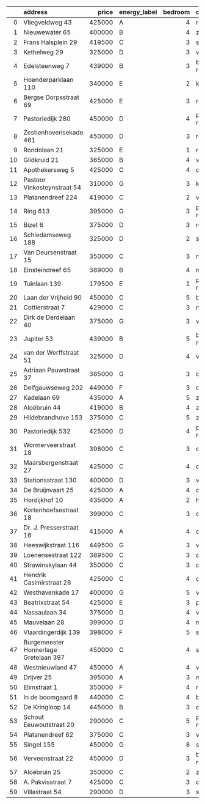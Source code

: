 |    | address                               |   price | energy_label   |   bedroom | city                |   house_age |   house_id |
|---:|:--------------------------------------|--------:|:---------------|----------:|:--------------------|------------:|-----------:|
|  0 | Vliegveldweg 43                       |  425000 | A              |         4 | rotterdam           |          65 |   43473799 |
|  1 | Nieuwewater 65                        |  400000 | B              |         4 | zoetermeer          |          50 |   43491452 |
|  2 | Frans Halsplein 29                    |  419500 | C              |         3 | schiedam            |          93 |   43419624 |
|  3 | Kethelweg 29                          |  325000 | D              |         3 | vlaardingen         |          91 |   43452830 |
|  4 | Edelsteenweg 7                        |  439000 | B              |         3 | berkel-en-rodenrijs |          46 |   43411075 |
|  5 | Hoenderparklaan 110                   |  340000 | E              |         2 | kwintsheul          |          99 |   43487870 |
|  6 | Bergse Dorpsstraat 69                 |  425000 | E              |         3 | rotterdam           |         103 |   42302697 |
|  7 | Pastoriedijk 280                      |  450000 | D              |         4 | pernis-rotterdam    |         124 |   42316553 |
|  8 | Zestienhovensekade 461                |  450000 | D              |         3 | rotterdam           |          66 |   43408068 |
|  9 | Rondolaan 21                          |  325000 | E              |         1 | rotterdam           |         108 |   42116063 |
| 10 | Glidkruid 21                          |  365000 | B              |         4 | vlaardingen         |          39 |   43417866 |
| 11 | Apothekersweg 5                       |  425000 | C              |         4 | delft               |          34 |   42327517 |
| 12 | Pastoor Vinkesteynstraat 54           |  310000 | G              |         3 | kwintsheul          |          86 |   43459042 |
| 13 | Platanendreef 224                     |  419000 | C              |         2 | vlaardingen         |          38 |   43418824 |
| 14 | Ring 613                              |  395000 | G              |         3 | pernis-rotterdam    |          97 |   43496243 |
| 15 | Bizet 6                               |  375000 | D              |         3 | naaldwijk           |          52 |   43410359 |
| 16 | Schiedamseweg 188                     |  325000 | D              |         2 | schiedam            |         101 |   43411560 |
| 17 | Van Deursenstraat 15                  |  350000 | C              |         3 | naaldwijk           |          89 |   43417918 |
| 18 | Einsteindreef 65                      |  389000 | B              |         4 | maassluis           |          41 |   43408652 |
| 19 | Tuinlaan 139                          |  179500 | E              |         1 | pernis-rotterdam    |         124 |   43415001 |
| 20 | Laan der Vrijheid 90                  |  450000 | C              |         5 | bergschenhoek       |          57 |   43415959 |
| 21 | Cottierstraat 7                       |  429000 | C              |         3 | naaldwijk           |          33 |   43465417 |
| 22 | Dirk de Derdelaan 40                  |  375000 | G              |         3 | vlaardingen         |          65 |   43406419 |
| 23 | Jupiter 53                            |  439000 | B              |         5 | berkel-en-rodenrijs |          51 |   43493158 |
| 24 | van der Werffstraat 51                |  325000 | D              |         4 | vlaardingen         |          65 |   43400613 |
| 25 | Adriaan Pauwstraat 37                 |  385000 | G              |         3 | delft               |          96 |   43494940 |
| 26 | Delfgauwseweg 202                     |  449000 | F              |         3 | delft               |          97 |   43402388 |
| 27 | Kadelaan 69                           |  435000 | A              |         5 | zoetermeer          |          41 |   43411932 |
| 28 | Aloëbruin 44                          |  419000 | B              |         4 | zoetermeer          |          34 |   43401627 |
| 29 | Hildebrandhove 153                    |  375000 | C              |         5 | zoetermeer          |          46 |   43498791 |
| 30 | Pastoriedijk 532                      |  425000 | D              |         4 | pernis-rotterdam    |        2024 |   43405993 |
| 31 | Wormerveerstraat 18                   |  398000 | C              |         3 | den-haag            |          74 |   43465786 |
| 32 | Maarsbergenstraat 27                  |  425000 | C              |         4 | den-haag            |          75 |   43497367 |
| 33 | Stationsstraat 130                    |  400000 | D              |         3 | vlaardingen         |         124 |   43419540 |
| 34 | De Bruijnvaart 25                     |  425000 | A              |         4 | den-haag            |          21 |   43407078 |
| 35 | Hordijkhof 10                         |  435000 | A              |         2 | honselersdijk       |          23 |   43403708 |
| 36 | Kortenhoefsestraat 18                 |  399000 | C              |         3 | den-haag            |          97 |   43418862 |
| 37 | Dr. J. Presserstraat 16               |  415000 | A              |         4 | den-haag            |          42 |   43417458 |
| 38 | Heeswijkstraat 116                    |  449500 | G              |         3 | voorburg            |          74 |   43483781 |
| 39 | Loenensestraat 122                    |  389500 | C              |         3 | den-haag            |         118 |   42324079 |
| 40 | Strawinskylaan 44                     |  350000 | C              |         3 | delft               |          48 |   43417659 |
| 41 | Hendrik Casimirstraat 28              |  425000 | C              |         4 | delft               |          75 |   43474953 |
| 42 | Westhavenkade 17                      |  400000 | G              |         5 | vlaardingen         |         124 |   42196845 |
| 43 | Beatrixstraat 54                      |  425000 | E              |         3 | poeldijk            |          68 |   43410422 |
| 44 | Nassaulaan 34                         |  375000 | D              |         4 | vlaardingen         |          86 |   43402797 |
| 45 | Mauvelaan 28                          |  399000 | D              |         4 | maassluis           |          63 |   43409225 |
| 46 | Vlaardingerdijk 139                   |  398000 | F              |         5 | schiedam            |          95 |   43418579 |
| 47 | Burgemeester Honnerlage Gretelaan 397 |  450000 | C              |         4 | schiedam            |          35 |   43481836 |
| 48 | Westnieuwland 47                      |  450000 | A              |         4 | vlaardingen         |          25 |   42321236 |
| 49 | Drijver 25                            |  395000 | A              |         3 | maassluis           |          42 |   43418086 |
| 50 | Elimstraat 1                          |  350000 | F              |         4 | rotterdam           |          66 |   43497013 |
| 51 | In de boomgaard 8                     |  440000 | C              |         4 | bergschenhoek       |          56 |   43497516 |
| 52 | De Kringloop 14                       |  445000 | B              |         3 | delft               |          32 |   43401598 |
| 53 | Schout Eeuwoutstraat 20               |  290000 | C              |         5 | pernis-rotterdam    |          47 |   43408539 |
| 54 | Platanendreef 62                      |  375000 | C              |         3 | vlaardingen         |          39 |   43404240 |
| 55 | Singel 155                            |  450000 | G              |         8 | schiedam            |         138 |   43411413 |
| 56 | Verveenstraat 22                      |  450000 | D              |         3 | berkel-en-rodenrijs |          64 |   43485847 |
| 57 | Aloëbruin 25                          |  350000 | C              |         2 | zoetermeer          |          34 |   43400513 |
| 58 | A. Pakvisstraat 7                     |  425000 | C              |         3 | den-haag            |          42 |   43496246 |
| 59 | Villastraat 54                        |  290000 | D              |         3 | schiedam            |         133 |   43479376 |